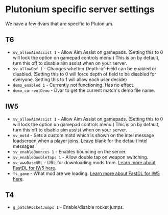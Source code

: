 # Plutonium specific server settings

We have a few dvars that are specific to Plutonium.

## T6

* `sv_allowAimAssist 1` - Allow Aim Assist on gamepads. (Setting this to 0 will lock the option on gamepad controls menu.) This is on by default, turn this off to disable aim assist when on your server.
* `sv_allowDof 1` - Changes whether Depth-of-Field can be enabled or disabled. (Setting this to 0 will force depth of field to be disabled for everyone. Setting this to 1 will allow each user decide)
* `demo_enabled 1` - Currently not functioning. Has no effect.
* `demo_currentDemo` - Dvar to get the current match's demo file name.

## IW5

* `sv_allowAimAssist 1` - Allow Aim Assist on gamepads. (Setting this to 0 will lock the option on gamepad controls menu.) This is on by default, turn this off to disable aim assist when on your server.
* `sv_motd` - Sets a custom motd which is shown on the intel message loadscreen when a player joins. Leave blank for the default intel messages.
* `sv_enableBounces 1` - Enables bouncing on the server.
* `sv_enableDoubleTaps 1` - Allow double tap on weapon switching.
* `sv_wwwBaseURL` - URL for downloading mods from. [Learn more about FastDL for IW5 here](/docs/server/iw5/fastdl).
* `fs_game` - What mod are we loading. [Learn more about FastDL for IW5 here](/docs/server/iw5/fastdl).

## T4

* `g_patchRocketJumps 1` - Enable/disable rocket jumps.
